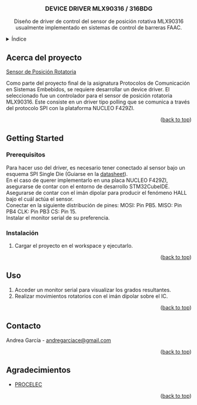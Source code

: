 <div id="top"></div>
<!--
*** Gracias por revisar el driver para el control del sensor MLX90316.
*** Este driver está destinado para ser implementado en una tarjeta
*** ST NUCLEO F429ZI, pero puedes adaptarlo a otra plataforma.
*** modificando los ficheros PORT! :D
-->



<br />
<div align="center">
  <a href="https://github.com/github_username/repo_name">
  </a>

<h3 align="center">DEVICE DRIVER MLX90316 / 316BDG</h3>

  <p align="center">
    Diseño de driver de control del sensor de posición rotativa MLX90316 usualmente implementado en sistemas de control de barreras FAAC.
    <br />
  </p>
</div>



<!-- ÍNDICE -->
<details>
  <summary>Índice</summary>
  <ol>
    <li>
      <a href="#acerca-del-proyecto">Acerca del proyecto</a>
    </li>
    <li>
      <a href="#getting-started">Getting Started</a>
      <ul>
        <li><a href="#prerequisitos">Prerequisitos</a></li>
        <li><a href="#instalación">Instalación</a></li>
      </ul>
    </li>
    <li><a href="#uso">Uso</a></li>
    <li><a href="#contacto">Contacto</a></li>
  </ol>
</details>



<!-- ACERCA DEL PROYECTO -->
## Acerca del proyecto

[Sensor de Posición Rotatoria](https://octopart.com/mlx90316kgo-bcg-000-re-melexis-23824199?gclid=Cj0KCQjwma6TBhDIARIsAOKuANxlfohRH970JQveR_-w9bwFxDych6ouOKjobJhTG30I7Lf9W7t93DUaArM5EALw_wcB)

Como parte del proyecto final de la asignatura Protocolos de Comunicación en Sistemas Embebidos, se requiere desarrollar un device driver. El seleccionado fue un controlador para el sensor de posición rotatoria MLX90316. Este consiste en un driver tipo polling que se comunica a través del protocolo SPI con la plataforma NUCLEO F429ZI.

<p align="right">(<a href="#top">back to top</a>)</p>


<!-- GETTING STARTED -->
## Getting Started

### Prerequisitos

Para hacer uso del driver, es necesario tener conectado al sensor bajo un esquema SPI Single Die (Guiarse en la [datasheet](https://octopart.com/mlx90316kgo-bcg-000-re-melexis-23824199?gclid=Cj0KCQjwma6TBhDIARIsAOKuANxlfohRH970JQveR_-w9bwFxDych6ouOKjobJhTG30I7Lf9W7t93DUaArM5EALw_wcB)).
<br />
En el caso de querer implementarlo en una placa NUCLEO F429ZI, asegurarse de contar con el entorno de desarrollo STM32CubeIDE.
<br />
Asegurarse de contar con el imán dipolar para producir el fenómeno HALL bajo el cuál actúa el sensor.
<br />
Conectar en la siguiente distribución de pines:
  MOSI: Pin PB5.
  MISO: Pin PB4
  CLK: Pin PB3
  CS: Pin 15.
<br />
Instalar el monitor serial de su preferencia.

### Instalación

1. Cargar el proyecto en el workspace y ejecutarlo.
<p align="right">(<a href="#top">back to top</a>)</p>



<!-- USAGE EXAMPLES -->
## Uso

1. Acceder un monitor serial para visualizar los grados resultantes.
2. Realizar movimientos rotatorios con el imán dipolar sobre el IC.
<p align="right">(<a href="#top">back to top</a>)</p>

<!-- CONTACT -->
## Contacto

Andrea García - andregarciace@gmail.com

<p align="right">(<a href="#top">back to top</a>)</p>



<!-- ACKNOWLEDGMENTS -->
## Agradecimientos

* [PROCELEC](https://www.procelec.ec/)

<p align="right">(<a href="#top">back to top</a>)</p>



<!-- MARKDOWN LINKS & IMAGES -->
<!-- https://www.markdownguide.org/basic-syntax/#reference-style-links -->
[contributors-shield]: https://img.shields.io/github/contributors/github_username/repo_name.svg?style=for-the-badge
[contributors-url]: https://github.com/github_username/repo_name/graphs/contributors
[forks-shield]: https://img.shields.io/github/forks/github_username/repo_name.svg?style=for-the-badge
[forks-url]: https://github.com/github_username/repo_name/network/members
[stars-shield]: https://img.shields.io/github/stars/github_username/repo_name.svg?style=for-the-badge
[stars-url]: https://github.com/github_username/repo_name/stargazers
[issues-shield]: https://img.shields.io/github/issues/github_username/repo_name.svg?style=for-the-badge
[issues-url]: https://github.com/github_username/repo_name/issues
[license-shield]: https://img.shields.io/github/license/github_username/repo_name.svg?style=for-the-badge
[license-url]: https://github.com/github_username/repo_name/blob/master/LICENSE.txt
[linkedin-shield]: https://img.shields.io/badge/-LinkedIn-black.svg?style=for-the-badge&logo=linkedin&colorB=555
[linkedin-url]: https://linkedin.com/in/linkedin_username
[product-screenshot]: images/screenshot.png
